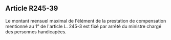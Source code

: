 ## Article R245-39

Le montant mensuel maximal de l'élément de la prestation de compensation mentionné au 1° de l'article L.
245-3 est fixé par arrêté du ministre chargé des personnes handicapées.

